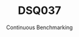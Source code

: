 ---
layout: docu
title: DSQ037
subtitle: Continuous Benchmarking
selected: TPC-DS
expanded: Benchmarking
benchmark: /individual_results/DSQ037.html
---